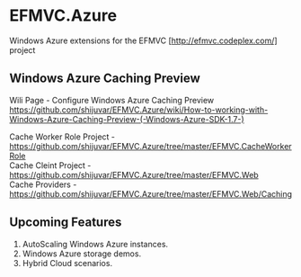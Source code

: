 EFMVC.Azure
===========

Windows Azure extensions for the EFMVC [http://efmvc.codeplex.com/] project 

Windows Azure Caching Preview 
-----------------------------

Wili Page - Configure Windows Azure Caching Preview https://github.com/shijuvar/EFMVC.Azure/wiki/How-to-working-with-Windows-Azure-Caching-Preview-(-Windows-Azure-SDK-1.7-)

Cache Worker Role Project - https://github.com/shijuvar/EFMVC.Azure/tree/master/EFMVC.CacheWorkerRole <br>
Cache Cleint Project - https://github.com/shijuvar/EFMVC.Azure/tree/master/EFMVC.Web <br>
Cache Providers - https://github.com/shijuvar/EFMVC.Azure/tree/master/EFMVC.Web/Caching <br>



Upcoming Features
-----------------
1. AutoScaling Windows Azure instances.
2. Windows Azure storage demos.
3. Hybrid Cloud scenarios.
